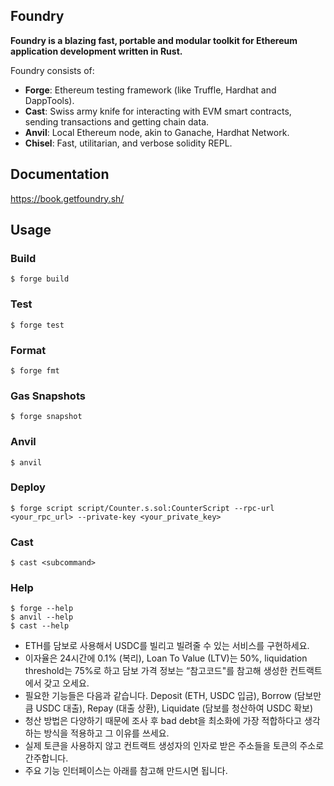 ## Foundry

**Foundry is a blazing fast, portable and modular toolkit for Ethereum application development written in Rust.**

Foundry consists of:

-   **Forge**: Ethereum testing framework (like Truffle, Hardhat and DappTools).
-   **Cast**: Swiss army knife for interacting with EVM smart contracts, sending transactions and getting chain data.
-   **Anvil**: Local Ethereum node, akin to Ganache, Hardhat Network.
-   **Chisel**: Fast, utilitarian, and verbose solidity REPL.

## Documentation

https://book.getfoundry.sh/

## Usage

### Build

```shell
$ forge build
```

### Test

```shell
$ forge test
```

### Format

```shell
$ forge fmt
```

### Gas Snapshots

```shell
$ forge snapshot
```

### Anvil

```shell
$ anvil
```

### Deploy

```shell
$ forge script script/Counter.s.sol:CounterScript --rpc-url <your_rpc_url> --private-key <your_private_key>
```

### Cast

```shell
$ cast <subcommand>
```

### Help

```shell
$ forge --help
$ anvil --help
$ cast --help
```

- ETH를 담보로 사용해서 USDC를 빌리고 빌려줄 수 있는 서비스를 구현하세요.
- 이자율은 24시간에 0.1% (복리), Loan To Value (LTV)는 50%, liquidation threshold는 75%로 하고 담보 가격 정보는 “참고코드"를 참고해 생성한 컨트랙트에서 갖고 오세요.
- 필요한 기능들은 다음과 같습니다. Deposit (ETH, USDC 입금), Borrow (담보만큼 USDC 대출), Repay (대출 상환), Liquidate (담보를 청산하여 USDC 확보)
- 청산 방법은 다양하기 때문에 조사 후 bad debt을 최소화에 가장 적합하다고 생각하는 방식을 적용하고 그 이유를 쓰세요.
- 실제 토큰을 사용하지 않고 컨트랙트 생성자의 인자로 받은 주소들을 토큰의 주소로 간주합니다.
- 주요 기능 인터페이스는 아래를 참고해 만드시면 됩니다.